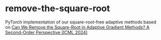# remove-the-square-root

PyTorch implementation of our square-root-free adaptive methods based on [Can We Remove the Square-Root in Adaptive Gradient Methods? A Second-Order Perspective (ICML 2024)](https://arxiv.org/abs/2402.03496)

